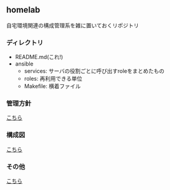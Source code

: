 ## homelab
自宅環境関連の構成管理系を雑に置いておくリポジトリ

### ディレクトリ
- README.md(これ!)
- ansible
  - services: サーバの役割ごとに呼び出すroleをまとめたもの
  - roles: 再利用できる単位
  - Makefile: 横着ファイル

### 管理方針
[こちら](https://scrapbox.io/k16em/homelab%E3%83%AA%E3%83%9D%E3%82%B8%E3%83%88%E3%83%AA)

### 構成図
[こちら](https://scrapbox.io/k16em/%E6%88%91%E3%81%8C%E5%AE%B6%E3%81%AE%E6%A7%8B%E6%88%90%E5%9B%B3)

### その他
[こちら](https://scrapbox.io/k16em/%E6%88%91%E3%81%8C%E5%AE%B6%E3%81%AE%E8%87%AA%E5%AE%85%E9%AF%96%E4%BA%8B%E6%83%85)
